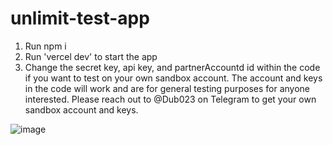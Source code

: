 # unlimit-test-app


1) Run npm i
2) Run 'vercel dev' to start the app
3) Change the secret key, api key, and partnerAccountd id within the code if you want to test on your own sandbox account. The account and keys in the code will work and are for general testing purposes for anyone interested. Please reach out to @Dub023 on Telegram to get your own sandbox account and keys.


![image](https://github.com/Danimal01/unlimitLiveDemo/assets/83383196/ab9f6436-db5b-4046-a907-e9d942ad3ed2)


